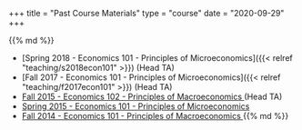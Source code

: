 +++
title = "Past Course Materials"
type = "course"
date = "2020-09-29"
+++

{{% md %}}
- [Spring 2018 - Economics 101 - Principles of Microeconomics]({{< relref "teaching/s2018econ101" >}}) (Head TA)<br>
- [Fall 2017 - Economics 101 - Principles of Microeconomics]({{< relref "teaching/f2017econ101" >}}) (Head TA)<br>
- <a href="https://sites.google.com/site/garygbaker/fall-2015---econ-102">Fall 2015 - Economics 102 - Principles of Macroeconomics </a> (Head TA) <br>
- <a href="https://sites.google.com/site/garygbaker/spring-2015---econ-101">Spring 2015 - Economics 101 - Principles of Microeconomics </a><br>
- <a href="https://sites.google.com/site/garygbaker/fall-2014---econ-101">Fall 2014 - Economics 101 - Principles of Macroeconomics </a>
{{% md %}}
